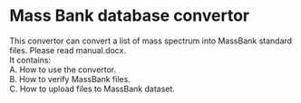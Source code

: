 Mass Bank database convertor
======
This convertor can convert a list of mass spectrum into MassBank standard files. Please read manual.docx. <br>
It contains:<br>
A. How to use the convertor.<br>
B. How to verify MassBank files.<br>
C. How to upload files to MassBank dataset.
